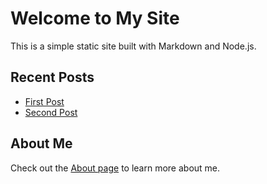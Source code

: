 # Welcome to My Site

This is a simple static site built with Markdown and Node.js.

## Recent Posts

- [First Post](/blog/first-post.html)
- [Second Post](/blog/second-post.html)

## About Me

Check out the [About page](/about.html) to learn more about me. 